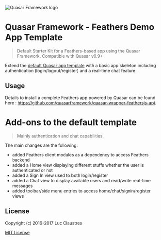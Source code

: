 ![Quasar Framework logo](http://quasar-framework.org/images/logo/xxhdpi.png)

# Quasar Framework - Feathers Demo App Template
> Default Starter Kit for a Feathers-based app using the Quasar Framework. Compatible with Quasar v0.9+

Extend the [default Quasar app template](https://github.com/quasarframework/quasar-template-default) with a basic app skeleton including authentication (login/logout/register) and a real-time chat feature.

## Usage

Details to install a complete Feathers app powered by Quasar can be found here : https://github.com/quasarframework/quasar-wrapper-feathersjs-api.

# Add-ons to the default template
> Mainly authentication and chat capabilities.

The main changes are the following:
- added Feathers client modules as a dependency to access Feathers backend
- added a Home view displaying different stuffs whether the user is authenticated or not
- added a Sign In view used to both login/register
- added a Chat view to display available users and read/write real-time messages
- added toolbar/side menu entries to access home/chat/signin/register views

## License

Copyright (c) 2016-2017 Luc Claustres

[MIT License](http://en.wikipedia.org/wiki/MIT_License)

